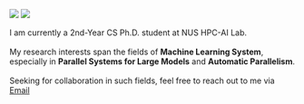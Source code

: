 [![](https://img.shields.io/badge/website-orange?&style=for-the-badge&logo=Google%20chrome&logoColor=white)](https://shenggan.github.io/)
[![](https://img.shields.io/badge/google%20scholar-%234285F4.svg?&style=for-the-badge&logo=google-scholar&logoColor=white)](https://scholar.google.com/citations?user=kDdwP6UAAAAJ)

I am currently a 2nd-Year CS Ph.D. student at NUS HPC-AI Lab. <br><br> My research interests span the fields of <strong>Machine Learning System</strong>, especially in <strong>Parallel Systems for Large Models</strong> and <strong>Automatic Parallelism</strong>.  <br/><br/>Seeking for collaboration in such fields, feel free to reach out to me via <a href="mailto:shenggan@comp.nus.edu.sg">Email</a>

